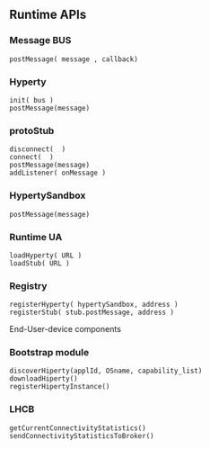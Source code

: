 ## Runtime APIs

### Message BUS

    postMessage( message , callback)
    
### Hyperty

    init( bus )
    postMessage(message)

### protoStub

    disconnect(  )
    connect(  )
    postMessage(message)
    addListener( onMessage )

### HypertySandbox

    postMessage(message)

### Runtime UA

    loadHyperty( URL )
    loadStub( URL )
    
### Registry

    registerHyperty( hypertySandbox, address )
    registerStub( stub.postMessage, address )

End-User-device components

### Bootstrap module

    discoverHiperty(applId, OSname, capability_list)
    downloadHiperty()
    registerHipertyInstance()
    
### LHCB

    getCurrentConnectivityStatistics()
    sendConnectivityStatisticsToBroker()
    
